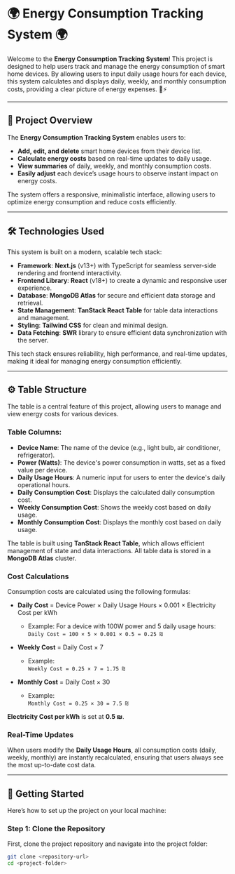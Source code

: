 # 🌍 **Energy Consumption Tracking System** 🌍

Welcome to the **Energy Consumption Tracking System**! This project is designed to help users track and manage the energy consumption of smart home devices. By allowing users to input daily usage hours for each device, this system calculates and displays daily, weekly, and monthly consumption costs, providing a clear picture of energy expenses. 🌱⚡

---

## 📌 **Project Overview**

The **Energy Consumption Tracking System** enables users to:
- **Add, edit, and delete** smart home devices from their device list.
- **Calculate energy costs** based on real-time updates to daily usage.
- **View summaries** of daily, weekly, and monthly consumption costs.
- **Easily adjust** each device’s usage hours to observe instant impact on energy costs.

The system offers a responsive, minimalistic interface, allowing users to optimize energy consumption and reduce costs efficiently.

---

## 🛠️ **Technologies Used**

This system is built on a modern, scalable tech stack:
- **Framework**: **Next.js** (v13+) with TypeScript for seamless server-side rendering and frontend interactivity.
- **Frontend Library**: **React** (v18+) to create a dynamic and responsive user experience.
- **Database**: **MongoDB Atlas** for secure and efficient data storage and retrieval.
- **State Management**: **TanStack React Table** for table data interactions and management.
- **Styling**: **Tailwind CSS** for clean and minimal design.
- **Data Fetching**: **SWR** library to ensure efficient data synchronization with the server.

This tech stack ensures reliability, high performance, and real-time updates, making it ideal for managing energy consumption efficiently.

---

## ⚙️ **Table Structure**

The table is a central feature of this project, allowing users to manage and view energy costs for various devices.

### Table Columns:
- **Device Name**: The name of the device (e.g., light bulb, air conditioner, refrigerator).
- **Power (Watts)**: The device's power consumption in watts, set as a fixed value per device.
- **Daily Usage Hours**: A numeric input for users to enter the device's daily operational hours.
- **Daily Consumption Cost**: Displays the calculated daily consumption cost.
- **Weekly Consumption Cost**: Shows the weekly cost based on daily usage.
- **Monthly Consumption Cost**: Displays the monthly cost based on daily usage.

The table is built using **TanStack React Table**, which allows efficient management of state and data interactions. All table data is stored in a **MongoDB Atlas** cluster.

### Cost Calculations
Consumption costs are calculated using the following formulas:

- **Daily Cost** = Device Power × Daily Usage Hours × 0.001 × Electricity Cost per kWh
  - Example: For a device with 100W power and 5 daily usage hours:  
    `Daily Cost = 100 × 5 × 0.001 × 0.5 = 0.25 ₪`

- **Weekly Cost** = Daily Cost × 7
  - Example:  
    `Weekly Cost = 0.25 × 7 = 1.75 ₪`

- **Monthly Cost** = Daily Cost × 30
  - Example:  
    `Monthly Cost = 0.25 × 30 = 7.5 ₪`

**Electricity Cost per kWh** is set at **0.5 ₪**.

### Real-Time Updates
When users modify the **Daily Usage Hours**, all consumption costs (daily, weekly, monthly) are instantly recalculated, ensuring that users always see the most up-to-date cost data.

---

## 🚀 **Getting Started**

Here’s how to set up the project on your local machine:

### Step 1: Clone the Repository
First, clone the project repository and navigate into the project folder:
```bash
git clone <repository-url>
cd <project-folder>
